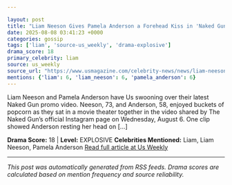 ```yaml
---

layout: post
title: "Liam Neeson Gives Pamela Anderson a Forehead Kiss in 'Naked Gun" Promo"
date: 2025-08-08 03:41:23 +0000
categories: gossip
tags: ['liam', 'source-us_weekly', 'drama-explosive']
drama_score: 18
primary_celebrity: liam
source: us_weekly
source_url: "https://www.usmagazine.com/celebrity-news/news/liam-neeson-gives-pamela-anderson-a-forehead-kiss-in-naked-gun-promo/"
mentions: {'liam': 6, 'liam_neeson': 6, 'pamela_anderson': 6}
---
```


Liam Neeson and Pamela Anderson have Us swooning over their latest Naked Gun promo video. Neeson, 73, and Anderson, 58, enjoyed buckets of popcorn as they sat in a movie theater together in the video shared by The Naked Gun’s official Instagram page on Wednesday, August 6. One clip showed Anderson resting her head on […]

**Drama Score:** 18 | **Level:** EXPLOSIVE **Celebrities Mentioned:** Liam, Liam Neeson, Pamela Anderson [Read full article at Us Weekly](https://www.usmagazine.com/celebrity-news/news/liam-neeson-gives-pamela-anderson-a-forehead-kiss-in-naked-gun-promo/)

---

*This post was automatically generated from RSS feeds. Drama scores are calculated based on mention frequency and source reliability.*